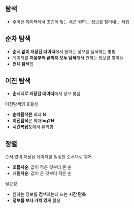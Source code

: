 ## 탐색
- 주어진 데이터에서 조건에 맞는 혹은 원하는 정보를 찾아내는 작업

## 순차 탐색
- **순서 없이 저장된 데이터**에서 원하는 정보를 탐색하는 방법
- 데이터를 **처음부터 끝까지 모두 탐색**해서 원하는 정보를 찾아냄
- **전체 탐색**임

## 이진 탐색
- **순서대로 저장된 데이터**에서 정보 찾음

이진탐색의 효율성
- **순차탐색은** 최대 **N**
- **이진탐색**은 최대**log2N**
- **시간복잡도**에서 유리함

## 정렬
순서 없이 저장된 데이터를 일정한 순서대로 열거
- **오름차순**: 값이 작은 것부터 큰 순
- **내림차순**: 값이 큰 것부터 작은 순

필요성 
- 원하는 정보를 **검색**하는데 드는 **시간 단축**
- **정보를 보다 가치 있게** 활용

